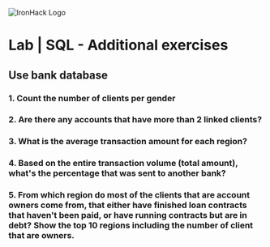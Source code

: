 ![IronHack Logo](https://s3-eu-west-1.amazonaws.com/ih-materials/uploads/upload_d5c5793015fec3be28a63c4fa3dd4d55.png)

# Lab | SQL - Additional exercises

## Use bank database

### 1. Count the number of clients per gender

### 2. Are there any accounts that have more than 2 linked clients?

### 3. What is the average transaction amount for each region?

### 4. Based on the entire transaction volume (total amount), what's the percentage that was sent to another bank?

### 5. From which region do most of the clients that are account owners come from, that either have finished loan contracts that haven't been paid, or have running contracts but are in debt? Show the top 10 regions including the number of client that are owners.
